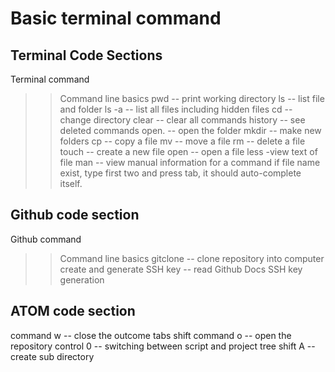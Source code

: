 # Basic terminal command

## Terminal Code Sections
Terminal command

>> Command line basics
pwd -- print working directory
ls -- list file and folder
ls -a -- list all files including hidden files
cd -- change directory
clear -- clear all commands
history -- see deleted commands
open. -- open the folder
mkdir -- make new folders
cp -- copy a file
mv -- move a file
rm -- delete a file
touch -- create a new file
open -- open a file
less -view text of file
man -- view manual information for a command
if file name exist, type first two and press tab, it should auto-complete itself.

## Github code section
Github command

>> Command line basics
gitclone -- clone repository into computer
create and generate SSH key -- read Github Docs SSH key generation

## ATOM code section
command w -- close the outcome tabs
shift command o -- open the repository
control 0 -- switching between script and project tree
shift A -- create sub directory
